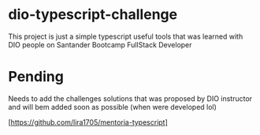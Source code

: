 # dio-typescript-challenge

This project is just a simple typescript useful tools that was learned with DIO people on Santander Bootcamp FullStack Developer

# Pending

Needs to add the challenges solutions that was proposed by DIO instructor and will bem added soon as possible (when were developed lol)

[https://github.com/lira1705/mentoria-typescript]